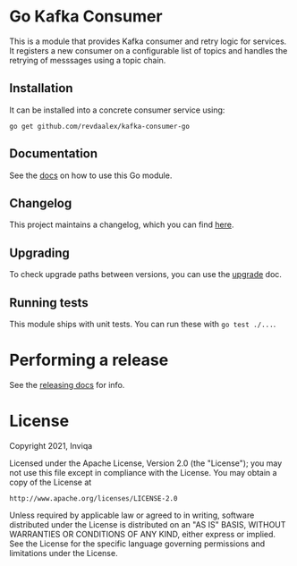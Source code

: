 # Go Kafka Consumer

This is a module that provides Kafka consumer and retry logic for services. It registers a new consumer on a configurable list of topics and handles the retrying of messsages using a topic chain.

## Installation

It can be installed into a concrete consumer service using:

```
go get github.com/revdaalex/kafka-consumer-go
```

## Documentation

See the [docs](/tools/docs) on how to use this Go module.

## Changelog

This project maintains a changelog, which you can find [here](/CHANGELOG.md).

## Upgrading

To check upgrade paths between versions, you can use the [upgrade](/UPGRADE.md) doc.

## Running tests

This module ships with unit tests. You can run these with `go test ./...`.

# Performing a release

See the [releasing docs](/tools/docs/releasing.md) for info.

# License

Copyright 2021, Inviqa

Licensed under the Apache License, Version 2.0 (the "License");
you may not use this file except in compliance with the License.
You may obtain a copy of the License at

    http://www.apache.org/licenses/LICENSE-2.0

Unless required by applicable law or agreed to in writing, software
distributed under the License is distributed on an "AS IS" BASIS,
WITHOUT WARRANTIES OR CONDITIONS OF ANY KIND, either express or implied.
See the License for the specific language governing permissions and
limitations under the License.

